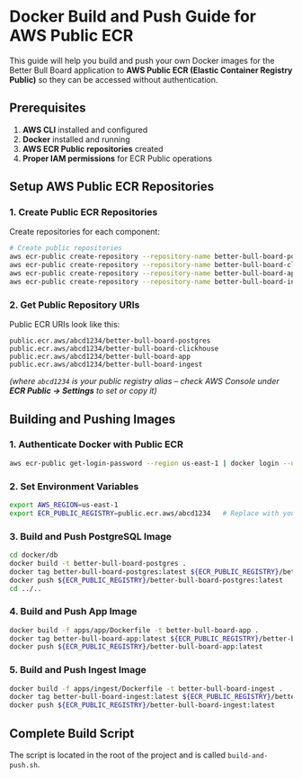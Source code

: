# Docker Build and Push Guide for AWS Public ECR

This guide will help you build and push your own Docker images for the Better Bull Board application to **AWS Public ECR (Elastic Container Registry Public)** so they can be accessed without authentication.

## Prerequisites

1. **AWS CLI** installed and configured
2. **Docker** installed and running
3. **AWS ECR Public repositories** created
4. **Proper IAM permissions** for ECR Public operations

## Setup AWS Public ECR Repositories

### 1. Create Public ECR Repositories

Create repositories for each component:

```bash
# Create public repositories
aws ecr-public create-repository --repository-name better-bull-board-postgres --region us-east-1
aws ecr-public create-repository --repository-name better-bull-board-clickhouse --region us-east-1
aws ecr-public create-repository --repository-name better-bull-board-app --region us-east-1
aws ecr-public create-repository --repository-name better-bull-board-ingest --region us-east-1
```

### 2. Get Public Repository URIs

Public ECR URIs look like this:

```
public.ecr.aws/abcd1234/better-bull-board-postgres
public.ecr.aws/abcd1234/better-bull-board-clickhouse
public.ecr.aws/abcd1234/better-bull-board-app
public.ecr.aws/abcd1234/better-bull-board-ingest
```

*(where `abcd1234` is your public registry alias – check AWS Console under **ECR Public → Settings** to set or copy it)*

## Building and Pushing Images

### 1. Authenticate Docker with Public ECR

```bash
aws ecr-public get-login-password --region us-east-1 | docker login --username AWS --password-stdin public.ecr.aws
```

### 2. Set Environment Variables

```bash
export AWS_REGION=us-east-1
export ECR_PUBLIC_REGISTRY=public.ecr.aws/abcd1234   # Replace with your alias
```

### 3. Build and Push PostgreSQL Image

```bash
cd docker/db
docker build -t better-bull-board-postgres .
docker tag better-bull-board-postgres:latest ${ECR_PUBLIC_REGISTRY}/better-bull-board-postgres:latest
docker push ${ECR_PUBLIC_REGISTRY}/better-bull-board-postgres:latest
cd ../..
```

### 4. Build and Push App Image

```bash
docker build -f apps/app/Dockerfile -t better-bull-board-app .
docker tag better-bull-board-app:latest ${ECR_PUBLIC_REGISTRY}/better-bull-board-app:latest
docker push ${ECR_PUBLIC_REGISTRY}/better-bull-board-app:latest
```

### 5. Build and Push Ingest Image

```bash
docker build -f apps/ingest/Dockerfile -t better-bull-board-ingest .
docker tag better-bull-board-ingest:latest ${ECR_PUBLIC_REGISTRY}/better-bull-board-ingest:latest
docker push ${ECR_PUBLIC_REGISTRY}/better-bull-board-ingest:latest
```

## Complete Build Script

The script is located in the root of the project and is called `build-and-push.sh`.